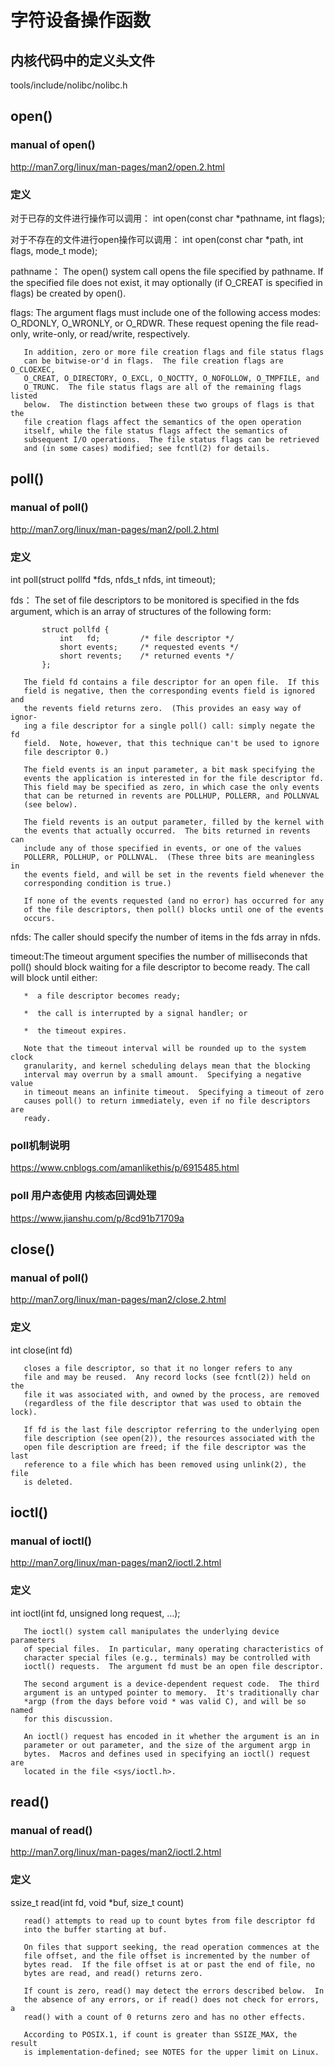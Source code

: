 # 字符设备操作函数

## 内核代码中的定义头文件
tools/include/nolibc/nolibc.h

## open()

### manual of open()
http://man7.org/linux/man-pages/man2/open.2.html

### 定义

对于已存的文件进行操作可以调用：
int open(const char *pathname, int flags);

对于不存在的文件进行open操作可以调用：
int open(const char *path, int flags, mode_t mode);

pathname： The open() system call opens the file specified by pathname.  If the
           specified file does not exist, it may optionally (if O_CREAT is
           specified in flags) be created by open().
           
flags: The argument flags must include one of the following access modes:
       O_RDONLY, O_WRONLY, or O_RDWR.  These request opening the file read-
       only, write-only, or read/write, respectively.

       In addition, zero or more file creation flags and file status flags
       can be bitwise-or'd in flags.  The file creation flags are O_CLOEXEC,
       O_CREAT, O_DIRECTORY, O_EXCL, O_NOCTTY, O_NOFOLLOW, O_TMPFILE, and
       O_TRUNC.  The file status flags are all of the remaining flags listed
       below.  The distinction between these two groups of flags is that the
       file creation flags affect the semantics of the open operation
       itself, while the file status flags affect the semantics of
       subsequent I/O operations.  The file status flags can be retrieved
       and (in some cases) modified; see fcntl(2) for details.

## poll()

### manual of poll()
http://man7.org/linux/man-pages/man2/poll.2.html

### 定义
int poll(struct pollfd *fds, nfds_t nfds, int timeout);

fds：  The set of file descriptors to be monitored is specified in the fds
       argument, which is an array of structures of the following form:

           struct pollfd {
               int   fd;         /* file descriptor */
               short events;     /* requested events */
               short revents;    /* returned events */
           };

       The field fd contains a file descriptor for an open file.  If this
       field is negative, then the corresponding events field is ignored and
       the revents field returns zero.  (This provides an easy way of ignor‐
       ing a file descriptor for a single poll() call: simply negate the fd
       field.  Note, however, that this technique can't be used to ignore
       file descriptor 0.)

       The field events is an input parameter, a bit mask specifying the
       events the application is interested in for the file descriptor fd.
       This field may be specified as zero, in which case the only events
       that can be returned in revents are POLLHUP, POLLERR, and POLLNVAL
       (see below).

       The field revents is an output parameter, filled by the kernel with
       the events that actually occurred.  The bits returned in revents can
       include any of those specified in events, or one of the values
       POLLERR, POLLHUP, or POLLNVAL.  (These three bits are meaningless in
       the events field, and will be set in the revents field whenever the
       corresponding condition is true.)

       If none of the events requested (and no error) has occurred for any
       of the file descriptors, then poll() blocks until one of the events
       occurs.

nfds:  The caller should specify the number of items in the fds array in
       nfds.
       
timeout:The timeout argument specifies the number of milliseconds that poll()
       should block waiting for a file descriptor to become ready.  The call
       will block until either:

       *  a file descriptor becomes ready;

       *  the call is interrupted by a signal handler; or

       *  the timeout expires.

       Note that the timeout interval will be rounded up to the system clock
       granularity, and kernel scheduling delays mean that the blocking
       interval may overrun by a small amount.  Specifying a negative value
       in timeout means an infinite timeout.  Specifying a timeout of zero
       causes poll() to return immediately, even if no file descriptors are
       ready.
     
### poll机制说明
https://www.cnblogs.com/amanlikethis/p/6915485.html

### poll 用户态使用 内核态回调处理
https://www.jianshu.com/p/8cd91b71709a

     
## close()
### manual of poll()
http://man7.org/linux/man-pages/man2/close.2.html

### 定义
int close(int fd)

       closes a file descriptor, so that it no longer refers to any
       file and may be reused.  Any record locks (see fcntl(2)) held on the
       file it was associated with, and owned by the process, are removed
       (regardless of the file descriptor that was used to obtain the lock).

       If fd is the last file descriptor referring to the underlying open
       file description (see open(2)), the resources associated with the
       open file description are freed; if the file descriptor was the last
       reference to a file which has been removed using unlink(2), the file
       is deleted.

## ioctl()
### manual of ioctl()
http://man7.org/linux/man-pages/man2/ioctl.2.html

### 定义
int ioctl(int fd, unsigned long request, ...);

       The ioctl() system call manipulates the underlying device parameters
       of special files.  In particular, many operating characteristics of
       character special files (e.g., terminals) may be controlled with
       ioctl() requests.  The argument fd must be an open file descriptor.

       The second argument is a device-dependent request code.  The third
       argument is an untyped pointer to memory.  It's traditionally char
       *argp (from the days before void * was valid C), and will be so named
       for this discussion.

       An ioctl() request has encoded in it whether the argument is an in
       parameter or out parameter, and the size of the argument argp in
       bytes.  Macros and defines used in specifying an ioctl() request are
       located in the file <sys/ioctl.h>.
       
 ## read()
 ### manual of read()
http://man7.org/linux/man-pages/man2/ioctl.2.html

### 定义
ssize_t read(int fd, void *buf, size_t count)

       read() attempts to read up to count bytes from file descriptor fd
       into the buffer starting at buf.

       On files that support seeking, the read operation commences at the
       file offset, and the file offset is incremented by the number of
       bytes read.  If the file offset is at or past the end of file, no
       bytes are read, and read() returns zero.

       If count is zero, read() may detect the errors described below.  In
       the absence of any errors, or if read() does not check for errors, a
       read() with a count of 0 returns zero and has no other effects.

       According to POSIX.1, if count is greater than SSIZE_MAX, the result
       is implementation-defined; see NOTES for the upper limit on Linux.
